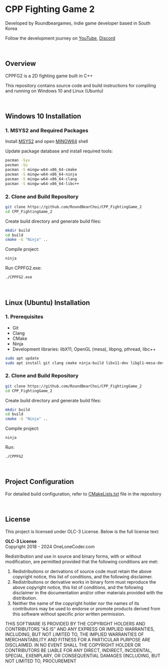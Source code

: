 # CPP Fighting Game 2

Developed by Roundbeargames, indie game developer based in South Korea

Follow the development journey on [YouTube](https://youtube.com/roundbeargames), [Discord](https://discord.gg/hAFTgcA)

<br>

## Overview

CPPFG2 is a 2D fighting game built in C++

This repository contains source code and build instructions for compiling and running on Windows 10 and Linux (Ubuntu)

<br>

## Windows 10 Installation

### 1. MSYS2 and Required Packages

Install [MSYS2](https://www.msys2.org/) and open [MINGW64](https://www.mingw-w64.org/) shell  

Update package database and install required tools:

```bash
pacman -Syu
pacman -Su
pacman -S mingw-w64-x86_64-cmake
pacman -S mingw-w64-x86_64-ninja
pacman -S mingw-w64-x86_64-clang
pacman -S mingw-w64-x86_64-libc++
```

### 2. Clone and Build Repository

```bash
git clone https://github.com/RoundBearChoi/CPP_FightingGame_2
cd CPP_FightingGame_2
```

Create build directory and generate build files:

```bash
mkdir build
cd build
cmake -G "Ninja" ..
```

Compile project:

```bash
ninja
```

Run CPPFG2.exe:

```bash
./CPPFG2.exe
```

<br>

## Linux (Ubuntu) Installation

### 1. Prerequisites

- Git
- Clang
- CMake
- Ninja
- Development libraries: libX11, OpenGL (mesa), libpng, pthread, libc++

```bash
sudo apt update
sudo apt install git clang cmake ninja-build libx11-dev libgl1-mesa-dev libpng-dev libpthread-stubs0-dev libc++-dev libc++abi-dev
```

### 2. Clone and Build Repository

```bash
git clone https://github.com/RoundBearChoi/CPP_FightingGame_2
cd CPP_FightingGame_2
```

Create build directory and generate build files:

```bash
mkdir build
cd build
cmake -G "Ninja" ..
```

Compile project:

```bash
ninja
```

Run:

```bash
./CPPFG2
```

<br>

## Project Configuration

For detailed build configuration, refer to [CMakeLists.txt](https://github.com/RoundBearChoi/CPP_FightingGame_2/blob/main/CMakeLists.txt) file in the repository

<br>

## License

This project is licensed under OLC-3 License. Below is the full license text:

**OLC-3 License**  
Copyright 2018 - 2024 OneLoneCoder.com

Redistribution and use in source and binary forms, with or without modification, are permitted provided that the following conditions are met:

1. Redistributions or derivations of source code must retain the above copyright notice, this list of conditions, and the following disclaimer.
2. Redistributions or derivative works in binary form must reproduce the above copyright notice, this list of conditions, and the following disclaimer in the documentation and/or other materials provided with the distribution.
3. Neither the name of the copyright holder nor the names of its contributors may be used to endorse or promote products derived from this software without specific prior written permission.

THIS SOFTWARE IS PROVIDED BY THE COPYRIGHT HOLDERS AND CONTRIBUTORS "AS IS" AND ANY EXPRESS OR IMPLIED WARRANTIES, INCLUDING, BUT NOT LIMITED TO, THE IMPLIED WARRANTIES OF MERCHANTABILITY AND FITNESS FOR A PARTICULAR PURPOSE ARE DISCLAIMED. IN NO EVENT SHALL THE COPYRIGHT HOLDER OR CONTRIBUTORS BE LIABLE FOR ANY DIRECT, INDIRECT, INCIDENTAL, SPECIAL, EXEMPLARY, OR CONSEQUENTIAL DAMAGES (INCLUDING, BUT NOT LIMITED TO, PROCUREMENT
